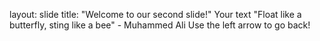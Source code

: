 layout: slide
title: "Welcome to our second slide!"
Your text
"Float like a butterfly, sting like a bee" - Muhammed Ali
Use the left arrow to go back!

